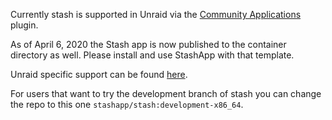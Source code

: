 Currently stash is supported in Unraid via the [Community Applications](https://forums.unraid.net/topic/38582-plug-in-community-applications/) plugin.

As of April 6, 2020 the Stash app is now published to the container directory as well. 
Please install and use StashApp with that template. 

Unraid specific support can be found [here](https://forums.unraid.net/topic/90861-support-stash-corneliousjd-repo/).

For users that want to try the development branch of stash you can change the repo to this one `stashapp/stash:development-x86_64`.